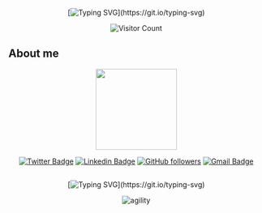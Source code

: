 <div align="center">
  
[![Typing SVG](https://readme-typing-svg.herokuapp.com?duration=5168&color=3BD400&lines=Welcome+to+my+Github+Profile!)](https://git.io/typing-svg)


![Visitor Count](https://profile-counter.glitch.me/desiresa/count.svg)
</div>


## About me


<div align="center">
<a href="https://github.com/desiresa">
<img height="160em" src="https://github-readme-stats.vercel.app/api/top-langs/?username=desiresa&hide_title=true&hide_border=true&theme=merko&layout=compact" />
</a>
  
 
[![Twitter Badge](https://img.shields.io/badge/-@daisy_01998-1ca0f1?style=flat-square&labelColor=1ca0f1&logo=twitter&logoColor=white&link=https://twitter.com/daisy_01998)](https://twitter.com/daisy_01998) 
 [![Linkedin Badge](https://img.shields.io/badge/-desiresa-blue?style=flat-square&logo=Linkedin&logoColor=white&link=https://es.linkedin.com/in/m-desire-sanchez-alvarez)](https://es.linkedin.com/in/m-desire-sanchez-alvarez) [![GitHub followers](https://img.shields.io/github/followers/desiresa?label=Follow&style=social)](https://github.com/desiresa?tab=follow) [![Gmail Badge](https://img.shields.io/badge/-desiresanchezalvarez@gmail.com-c14438?style=flat-square&logo=Gmail&logoColor=white&link=mailto:sakshamtaneja7861@gmail.com)](mailto:desiresanchezalvarez@gmail.com) 
    
   </div>
 
 
 <!-- 
 ![Desiresa GitHub stats](https://github-readme-stats.vercel.app/api?username=desiresa&theme=dark&show_icons=true) 

  </div>
 -->
 
 ##
 
 
 <div align="center">
  
  [![Typing SVG](https://readme-typing-svg.herokuapp.com?duration=5168&color=3BD400&lines=Have+a+Good+Day+!)](https://git.io/typing-svg)
  
  ![agility](https://user-images.githubusercontent.com/68185274/163007459-1356b6e9-8110-4837-ba90-37f40bd63492.gif)

  
</div>
</div>
<!--
**desiresa/desiresa** is a ✨ _special_ ✨ repository because its `README.md` (this file) appears on your GitHub profile.


- 🔭 I’m currently working on ...
- 🌱 I’m currently learning ...
- 👯 I’m looking to collaborate on ...
- 🤔 I’m looking for help with ...
- 💬 Ask me about ...
- 📫 How to reach me: ...
- 😄 Pronouns: ...
- ⚡ Fun fact: ...
-->
